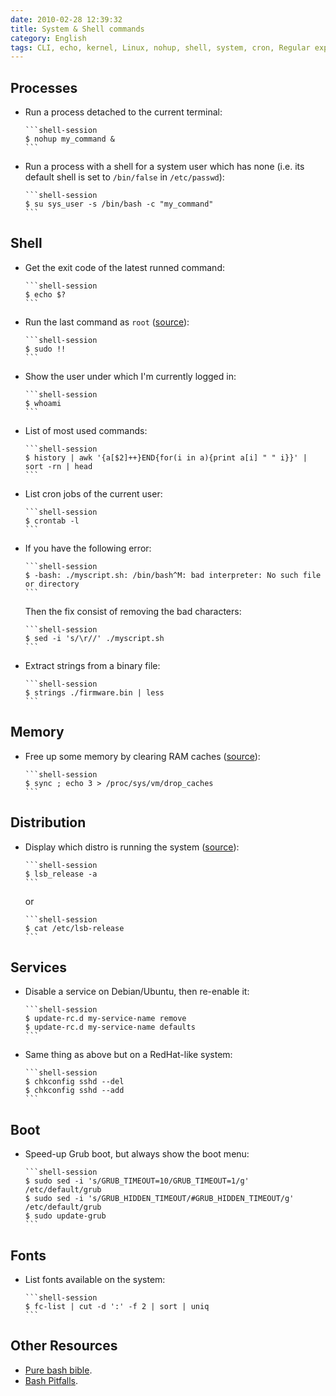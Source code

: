 ```yaml
---
date: 2010-02-28 12:39:32
title: System & Shell commands
category: English
tags: CLI, echo, kernel, Linux, nohup, shell, system, cron, Regular expression, bash, font
---
```



## Processes

  * Run a process detached to the current terminal:

        ```shell-session
        $ nohup my_command &
        ```

  * Run a process with a shell for a system user which has none (i.e. its default shell is set to `/bin/false` in `/etc/passwd`):

        ```shell-session
        $ su sys_user -s /bin/bash -c "my_command"
        ```


## Shell

  * Get the exit code of the latest runned command:

        ```shell-session
        $ echo $?
        ```

  * Run the last command as `root` ([source](https://blog.hardikr.com/post/2337320222/sudo-previous-command)):

        ```shell-session
        $ sudo !!
        ```

  * Show the user under which I'm currently logged in:

        ```shell-session
        $ whoami
        ```
        
  * List of most used commands:

        ```shell-session
        $ history | awk '{a[$2]++}END{for(i in a){print a[i] " " i}}' | sort -rn | head
        ```

  * List cron jobs of the current user:

        ```shell-session
        $ crontab -l
        ```

  * If you have the following error:

        ```shell-session
        $ -bash: ./myscript.sh: /bin/bash^M: bad interpreter: No such file or directory
        ```

    Then the fix consist of removing the bad characters:

        ```shell-session
        $ sed -i 's/\r//' ./myscript.sh
        ```

  * Extract strings from a binary file:

        ```shell-session
        $ strings ./firmware.bin | less
        ```


## Memory

  * Free up some memory by clearing RAM caches ([source](https://www.scottklarr.com/topic/134/linux-how-to-clear-the-cache-from-memory/)):

        ```shell-session
        $ sync ; echo 3 > /proc/sys/vm/drop_caches
        ```


## Distribution

  * Display which distro is running the system ([source](https://news.ycombinator.com/item?id=1973441)):

        ```shell-session
        $ lsb_release -a
        ```

    or

        ```shell-session
        $ cat /etc/lsb-release
        ```


## Services

  * Disable a service on Debian/Ubuntu, then re-enable it:

        ```shell-session
        $ update-rc.d my-service-name remove
        $ update-rc.d my-service-name defaults
        ```

  * Same thing as above but on a RedHat-like system:

        ```shell-session
        $ chkconfig sshd --del
        $ chkconfig sshd --add
        ```


## Boot

  * Speed-up Grub boot, but always show the boot menu:
  
        ```shell-session
        $ sudo sed -i 's/GRUB_TIMEOUT=10/GRUB_TIMEOUT=1/g' /etc/default/grub
        $ sudo sed -i 's/GRUB_HIDDEN_TIMEOUT/#GRUB_HIDDEN_TIMEOUT/g' /etc/default/grub
        $ sudo update-grub
        ```


## Fonts 

  * List fonts available on the system:
  
        ```shell-session
        $ fc-list | cut -d ':' -f 2 | sort | uniq
        ```


## Other Resources

  * [Pure bash bible](https://github.com/dylanaraps/pure-bash-bible).
  * [Bash Pitfalls](https://mywiki.wooledge.org/BashPitfalls).
